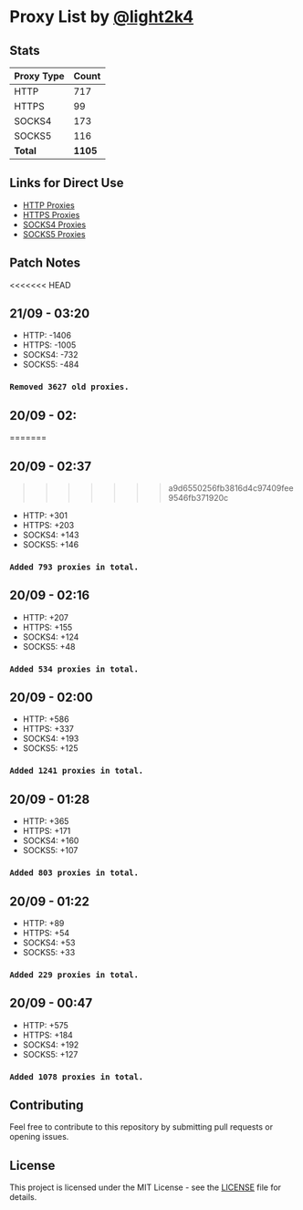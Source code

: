 # Proxy List by [@light2k4](https://github.com/light2k4)

## Stats

| Proxy Type | Count |
|------------|-------|
| HTTP       | 717   |
| HTTPS      | 99    |
| SOCKS4     | 173   |
| SOCKS5     | 116   |
| **Total**  | **1105** |

## Links for Direct Use

- [HTTP Proxies](https://raw.githubusercontent.com/light2k4/proxies/master/http.txt)
- [HTTPS Proxies](https://raw.githubusercontent.com/light2k4/proxies/master/https.txt)
- [SOCKS4 Proxies](https://raw.githubusercontent.com/light2k4/proxies/master/socks4.txt)
- [SOCKS5 Proxies](https://raw.githubusercontent.com/light2k4/proxies/master/socks5.txt)

## Patch Notes

<<<<<<< HEAD
## 21/09 - 03:20
  - HTTP: -1406
  - HTTPS: -1005
  - SOCKS4: -732
  - SOCKS5: -484
### `Removed 3627 old proxies.`

## 20/09 - 02:
=======
## 20/09 - 02:37
>>>>>>> a9d6550256fb3816d4c97409fee9546fb371920c
  - HTTP: +301
  - HTTPS: +203
  - SOCKS4: +143
  - SOCKS5: +146
### `Added 793 proxies in total.`

## 20/09 - 02:16
  - HTTP: +207
  - HTTPS: +155
  - SOCKS4: +124
  - SOCKS5: +48
### `Added 534 proxies in total.`

## 20/09 - 02:00
  - HTTP: +586
  - HTTPS: +337
  - SOCKS4: +193
  - SOCKS5: +125
### `Added 1241 proxies in total.`

## 20/09 - 01:28
  - HTTP: +365
  - HTTPS: +171
  - SOCKS4: +160
  - SOCKS5: +107
### `Added 803 proxies in total.`

## 20/09 - 01:22
  - HTTP: +89
  - HTTPS: +54
  - SOCKS4: +53
  - SOCKS5: +33
### `Added 229 proxies in total.`

## 20/09 - 00:47
  - HTTP: +575
  - HTTPS: +184
  - SOCKS4: +192
  - SOCKS5: +127
### `Added 1078 proxies in total.`

## Contributing

Feel free to contribute to this repository by submitting pull requests or opening issues.

## License

This project is licensed under the MIT License - see the [LICENSE](LICENSE) file for details.
